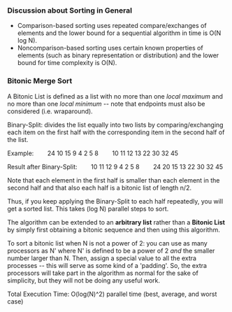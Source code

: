 ### Discussion about Sorting in General ###
* Comparison-based sorting uses repeated compare/exchanges of elements and the lower bound for a sequential algorithm in time is O(N log N).
* Noncomparison-based sorting uses certain known properties of elements (such as binary representation or distribution) and the lower bound for time complexity is O(N).

### Bitonic Merge Sort ###
A Bitonic List is defined as a list with no more than one *local maximum* and no more than one *local minimum* -- note that endpoints must also be considered (i.e. wraparound).

Binary-Split: divides the list equally into two lists by comparing/exchanging each item on the first half with the corresponding item in the second half of the list.

Example: 					&nbsp;&nbsp;&nbsp;&nbsp;&nbsp;&nbsp; 24  10  15  9  4  2  5  8 	&nbsp;&nbsp;&nbsp;&nbsp;&nbsp;&nbsp; 10  11  12  13  22  30  32  45

Result after Binary-Split:  &nbsp;&nbsp;&nbsp;&nbsp;&nbsp;&nbsp; 10  11  12  9  4  2  5  8 	&nbsp;&nbsp;&nbsp;&nbsp;&nbsp;&nbsp; 24  20  15  13  22  30  32  45

Note that each element in the first half is smaller than each element in the second half and that also each half is a bitonic list of length n/2.

Thus, if you keep applying the Binary-Split to each half repeatedly, you will get a sorted list.  This takes (log N) parallel steps to sort.

The algorithm can be extended to an **arbitrary list** rather than a **Bitonic List** by simply first obtaining a bitonic sequence and then using this algorithm.

To sort a bitonic list when N is not a power of 2: you can use as many processors as N' where N' is defined to be a power of 2 *and* the smaller number larger than N. Then, assign a special value to all the extra processes -- this will serve as some kind of a 'padding'. So, the extra processors will take part in the algorithm as normal for the sake of simplicity, but they will not be doing any useful work.

Total Execution Time: O(log(N)^2) parallel time (best, average, and worst case)
